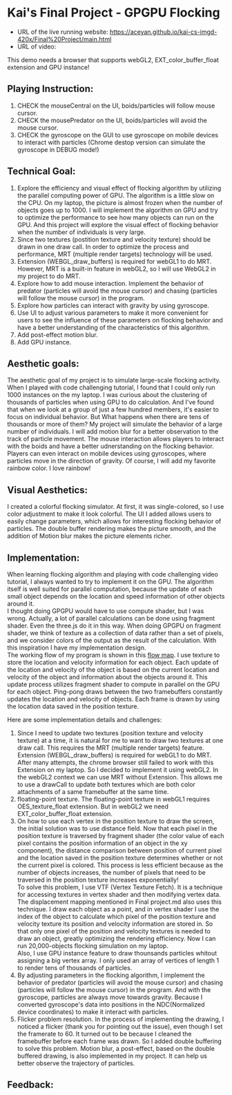 # Kai's Final Project - GPGPU Flocking
- URL of the live running website: https://aceyan.github.io/kai-cs-imgd-420x/Final%20Project/main.html
- URL of video: 

This demo needs a browser that supports webGL2, EXT_color_buffer_float extension and GPU instance!

## Playing Instruction: 
1. CHECK the mouseCentral on the UI, boids/particles will follow mouse cursor.
2. CHECK the mousePredator on the UI,  boids/particles will avoid the mouse cursor.
3. CHECK the gyroscope on the GUI to use gyroscope on mobile devices to interact with particles (Chrome destop version can simulate the gyroscope in DEBUG mode!)

## Technical Goal: 
1. Explore the efficiency and visual effect of flocking algorithm by utilizing the parallel computing power of GPU. The algorithm is a little slow on the CPU. On my laptop, the picture is almost frozen when the number of objects goes up to 1000. I will implement the algorithm on GPU and try to optimize the performance to see how many objects can run on the GPU. And this project will explore the visual effect of flocking behavior when the number of individuals is very large.
2. Since two textures (postition texture and velocity texture) should be drawn in one draw call. In order to optimize the process and performance, MRT (multiple render targets) technology will be used.
3. Extension (WEBGL_draw_buffers) is required for webGL1 to do MRT. However, MRT is a built-in feature in webGL2, so I will use WebGL2 in my project to do MRT.
4. Explore how to add mouse interaction. Implement the behavior of predator (particles will avoid the mouse cursor) and chasing (particles will follow the mouse cursor) in the program.
5. Explore how particles can interact with gravity by using gyroscope.
6. Use UI to adjust various parameters to make it more convenient for users to see the influence of these parameters on flocking behavior and have a better understanding of the characteristics of this algorithm.
7. Add post-effect motion blur.
8. Add GPU instance.

## Aesthetic goals:
The aesthetic goal of my project is to simulate large-scale flocking activity. When I played with code challenging tutorial, I found that I could only run 1000 instances on the my laptop. I was curious about the clustering of thousands of particles when using GPU to do calculation. And I've found that when we look at a group of just a few hundred members, it's easier to focus on individual behavior. But What happens when there are tens of thousands or more of them? My project will simulate the behavior of a large number of individuals. I will add motion blur for a better observation to the track of particle movement. The mouse interaction allows players to interact with the boids and have a better udnerstanding on the flocking behavior. Players can even interact on mobile devices using gyroscopes, where particles move in the direction of gravity. Of course, I will add my favorite rainbow color. I love rainbow!

## Visual Aesthetics:
I created a colorful flocking simulator. At first, it was single-colored, so I use color adjustment to make it look colorful. The UI I added allows users to easily change parameters, which allows for interesting flocking behavior of particles. The double buffer rendering makes the picture smooth, and the addition of Motion blur makes the picture elements richer.

## Implementation:
When learning flocking algorithm and playing with code challenging video tutorial, I always wanted to try to implement it on the GPU. The algorithm itself is well suited for parallel computation, because the update of each small object depends on the location and speed information of other objects around it.   
I thought doing GPGPU would have to use compute shader, but I was wrong. Actually, a lot of parallel calculations can be done using fragment shader. Even the three.js do it in this way. When doing GPGPU on fragment shader, we think of texture as a collection of data rather than a set of pixels, and we consider colors of the output as the result of the calculation. With this inspiration I have my implementation design.  
The working flow of my program is shown in this [flow map](./flowMap/flowMap.png). I use texture to store the location and velocity information for each object. Each update of the location and velocity of the object is based on the current location and velocity of the object and information about the objects around it. This update process utilizes fragment shader to compute in parallel on the GPU for each object. Ping-pong draws between the two framebuffers constantly updates the location and velocity of objects. Each frame is drawn by using the location data saved in the position texture.   

Here are some implementation details and challenges:
1. Since I need to update two textures (position texture and velocity texture) at a time, it is natural for me to want to draw two textures at one draw call. This requires the MRT (multiple render targets) feature. Extension (WEBGL_draw_buffers) is required for webGL1 to do MRT. After many attempts, the chrome browser still failed to work with this Extension on my laptop. So I decided to implement it using webGL2. In the webGL2 context we can use MRT without Extension. This allows me to use a drawCall to update both textures which are both color attachments of a same framebuffer at the same time.
2. floating-point texture. The floating-point texture in webGL1 requires OES_texture_float extension. But in webGL2 we need EXT_color_buffer_float extension.
3. On how to use each vertex in the position texture to draw the screen, the initial solution was to use distance field. Now that each pixel in the position texture is traversed by fragment shader (the color value of each pixel contains the position information of an object in the xy component), the distance comparison between position of current pixel and the location saved in the position texture determines whether or not the current pixel is colored. This process is less efficient because as the number of objects increases, the number of pixels that need to be traversed in the position texture increases exponentially!  
To solve this problem, I use VTF (Vertex Texture Fetch). It is a technique for accessing textures in vertex shader and then modifying vertex data. The displacement mapping mentioned in Final project.md also uses this technique. I draw each object as a point, and in vertex shader I use the index of the object to calculate which pixel of the position texture and velocity texture its position and velocity information are stored in. So that only one pixel of the position and velocity textures is needed to draw an object, greatly optimizing the rendering efficiency. Now I can run 20,000-objects flocking simulation on my laptop.    
Also, I use GPU instance feature to draw thounsands particles whitout assigning a big vertex array. I only used an array of vertices of length 1 to render tens of thousands of particles.
4. By adjusting parameters in the flocking algorithm, I implement the behavior of predator (particles will avoid the mouse cursor) and chasing (particles will follow the mouse cursor) in the program. And with the gyroscope, particles are always move towards gravity. Because I converted gyroscope's data into positions in the NDC(Normalized device coordinates) to make it interact with particles.
5. Flicker problem resolution. In the process of implementing the drawing, I noticed a flicker (thank you for pointing out the issue), even though I set the framerate to 60. It turned out to be because I cleaned the framebuffer before each frame was drawn. So I added double buffering to solve this problem. Motion blur, a post-effect, based on the double buffered drawing, is also implemented in my project. It can help us better observe the trajectory of particles.

## Feedback:
